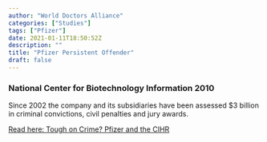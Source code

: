 ```yaml
---
author: "World Doctors Alliance"
categories: ["Studies"]
tags: ["Pfizer"]
date: 2021-01-11T18:50:52Z
description: ""
title: "Pfizer Persistent Offender"
draft: false
---
```


### National Center for Biotechnology Information 2010

Since 2002 the company and its subsidiaries have been assessed $3  billion in criminal convictions, civil penalties and jury awards.  

[Read here: Tough on Crime? Pfizer and the CIHR](https://pubmed.ncbi.nlm.nih.gov/21532766/)